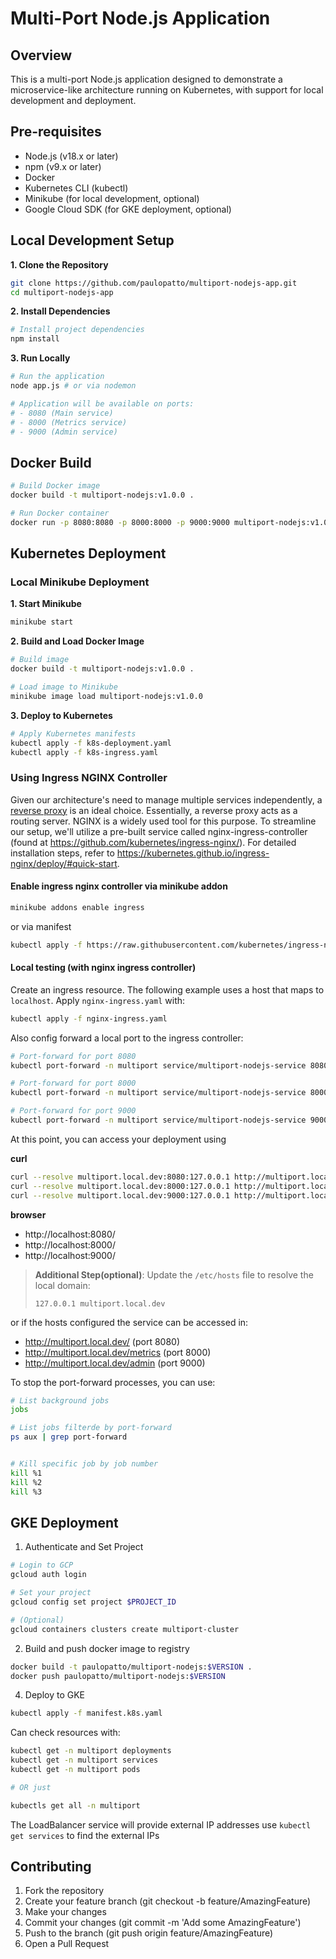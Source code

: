 # Multi-Port Node.js Application

## Overview

This is a multi-port Node.js application designed to demonstrate a microservice-like architecture running on Kubernetes, with support for local development and deployment.

## Pre-requisites

- Node.js (v18.x or later)
- npm (v9.x or later)
- Docker
- Kubernetes CLI (kubectl)
- Minikube (for local development, optional)
- Google Cloud SDK (for GKE deployment, optional)

## Local Development Setup

**1. Clone the Repository**

```bash
git clone https://github.com/paulopatto/multiport-nodejs-app.git
cd multiport-nodejs-app
```

**2. Install Dependencies**

```bash
# Install project dependencies
npm install
```

**3. Run Locally**

```bash
# Run the application
node app.js # or via nodemon

# Application will be available on ports:
# - 8080 (Main service)
# - 8000 (Metrics service)
# - 9000 (Admin service)
```

## Docker Build

```bash
# Build Docker image
docker build -t multiport-nodejs:v1.0.0 .

# Run Docker container
docker run -p 8080:8080 -p 8000:8000 -p 9000:9000 multiport-nodejs:v1.0.0
```

## Kubernetes Deployment

### Local Minikube Deployment

**1. Start Minikube**

```bash
minikube start
```

**2. Build and Load Docker Image**

```bash
# Build image
docker build -t multiport-nodejs:v1.0.0 .

# Load image to Minikube
minikube image load multiport-nodejs:v1.0.0
```

**3. Deploy to Kubernetes**

```bash
# Apply Kubernetes manifests
kubectl apply -f k8s-deployment.yaml
kubectl apply -f k8s-ingress.yaml
```

### Using Ingress NGINX Controller

Given our architecture's need to manage multiple services independently, a [reverse proxy](https://www.cloudflare.com/learning/cdn/glossary/reverse-proxy/) is an ideal choice. Essentially, a reverse proxy acts as a routing server.
NGINX is a widely used tool for this purpose. To streamline our setup, we'll utilize a pre-built service called nginx-ingress-controller (found at https://github.com/kubernetes/ingress-nginx/). For detailed installation steps, refer to https://kubernetes.github.io/ingress-nginx/deploy/#quick-start.

#### Enable ingress nginx controller via minikube addon

```bash
minikube addons enable ingress
```

or via manifest

```bash
kubectl apply -f https://raw.githubusercontent.com/kubernetes/ingress-nginx/controller-v1.12.0-beta.0/deploy/static/provider/cloud/deploy.yaml
```

#### Local testing (with nginx ingress controller)

Create an ingress resource. The following example uses a host that maps to `localhost`. Apply `nginx-ingress.yaml` with:

```bash
kubectl apply -f nginx-ingress.yaml
```

Also config forward a local port to the ingress controller:

```bash
# Port-forward for port 8080
kubectl port-forward -n multiport service/multiport-nodejs-service 8080:8080 &

# Port-forward for port 8000
kubectl port-forward -n multiport service/multiport-nodejs-service 8000:8000 &

# Port-forward for port 9000
kubectl port-forward -n multiport service/multiport-nodejs-service 9000:9000 &
```

At this point, you can access your deployment using

**curl**

```bash
curl --resolve multiport.local.dev:8080:127.0.0.1 http://multiport.local.dev:8080
curl --resolve multiport.local.dev:8000:127.0.0.1 http://multiport.local.dev:8000
curl --resolve multiport.local.dev:9000:127.0.0.1 http://multiport.local.dev:9000
```

**browser**

- http://localhost:8080/
- http://localhost:8000/
- http://localhost:9000/

> **Additional Step(optional)**: Update the `/etc/hosts` file to resolve the local domain:
>
> `127.0.0.1 multiport.local.dev`

or if the hosts configured the service can be accessed in:

- http://multiport.local.dev/ (port 8080)
- http://multiport.local.dev/metrics (port 8000)
- http://multiport.local.dev/admin (port 9000)

To stop the port-forward processes, you can use:

```bash
# List background jobs
jobs

# List jobs filterde by port-forward
ps aux | grep port-forward


# Kill specific job by job number
kill %1
kill %2
kill %3
```

## GKE Deployment

1. Authenticate and Set Project

```bash
# Login to GCP
gcloud auth login

# Set your project
gcloud config set project $PROJECT_ID

# (Optional)
gcloud containers clusters create multiport-cluster
```

2. Build and push docker image to registry

```bash
docker build -t paulopatto/multiport-nodejs:$VERSION .
docker push paulopatto/multiport-nodejs:$VERSION
```

4. Deploy to GKE

```bash
kubectl apply -f manifest.k8s.yaml
```

Can check resources with:

```bash
kubectl get -n multiport deployments
kubectl get -n multiport services
kubectl get -n multiport pods

# OR just

kubectls get all -n multiport
```

The LoadBalancer service will provide external IP addresses use `kubectl get services` to find the external IPs

## Contributing

1. Fork the repository
2. Create your feature branch (git checkout -b feature/AmazingFeature)
3. Make your changes
4. Commit your changes (git commit -m 'Add some AmazingFeature')
5. Push to the branch (git push origin feature/AmazingFeature)
6. Open a Pull Request
